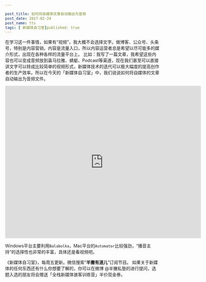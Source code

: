 ```yaml
---

post_title: 如何将自媒体文章自动输出为音频
post_date: 2017-02-24
post_name: tts
tags: [ 新媒体自习室]published: true
---
```


在学习这一件事情，如果有“视频”，我大概不会选择文字。做博客、公众号、头条号，特别是内容营销，内容是流量入口，所以内容运营者总是希望以尽可能多的媒介形式，出现在各种各样的流量平台上。
比如：我写了一篇文章，我希望这些内容也可以变成音频放到喜马拉雅、蜻蜓、Podcast等渠道，现在我们甚至可以直接讲文字可以转成比较简单的视频形式，新媒体技术的迭代可以极大幅度的提高创作者的生产效率。所以在今天的「新媒体自习室」中，我们说说如何将自媒体的文章自动输出为音频文件。

<iframe frameborder="0" width="640" height="498" src="https://v.qq.com/iframe/player.html?vid=a0378b0x1ci&tiny=0&auto=0" allowfullscreen></iframe>

Windows平台主要利用`Balabolka`，Mac平台的`Automator`比较强劲，“播音主持”的选择性也非常的丰富，具体还是看视频吧。

《新媒体自习室》，每周五更新。微信搜索“**半撇有道儿**”订阅节目。 如果关于新媒体的任何东西还有什么你想要了解的，你可以在微博 @半撇私塾的进行提问，选题入选的朋友将会赠送「全栈新媒体骇客训练营」半价现金券。

